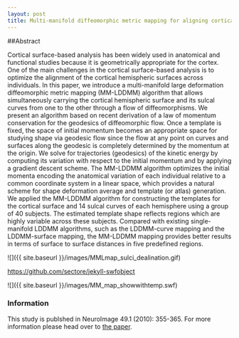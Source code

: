 ```yaml
---
layout: post
title: Multi-manifold diffeomorphic metric mapping for aligning cortical hemispheric surfaces
---
```

##Abstract

Cortical surface-based analysis has been widely used in anatomical and functional studies because it is geometrically appropriate for the cortex. One of the main challenges in the cortical surface-based analysis is to optimize the alignment of the cortical hemispheric surfaces across individuals. In this paper, we introduce a multi-manifold large deformation diffeomorphic metric mapping (MM-LDDMM) algorithm that allows simultaneously carrying the cortical hemispheric surface and its sulcal curves from one to the other through a flow of diffeomorphisms. We present an algorithm based on recent derivation of a law of momentum conservation for the geodesics of diffeomorphic flow. Once a template is fixed, the space of initial momentum becomes an appropriate space for studying shape via geodesic flow since the flow at any point on curves and surfaces along the geodesic is completely determined by the momentum at the origin. We solve for trajectories (geodesics) of the kinetic energy by computing its variation with respect to the initial momentum and by applying a gradient descent scheme. The MM-LDDMM algorithm optimizes the initial momenta encoding the anatomical variation of each individual relative to a common coordinate system in a linear space, which provides a natural scheme for shape deformation average and template (or atlas) generation. We applied the MM-LDDMM algorithm for constructing the templates for the cortical surface and 14 sulcal curves of each hemisphere using a group of 40 subjects. The estimated template shape reflects regions which are highly variable across these subjects. Compared with existing single-manifold LDDMM algorithms, such as the LDDMM-curve mapping and the LDDMM-surface mapping, the MM-LDDMM mapping provides better results in terms of surface to surface distances in five predefined regions.

![]({{ site.baseurl }}/images/MMLmap_sulci_dealination.gif)

https://github.com/sectore/jekyll-swfobject

![]({{ site.baseurl }}/images/MM_map_showwithtemp.swf)
### Information

This study is publshed in NeuroImage 49.1 (2010): 355-365. For more information please head over to [the paper](http://dx.doi.org/10.1016/j.neuroimage.2009.08.026).
